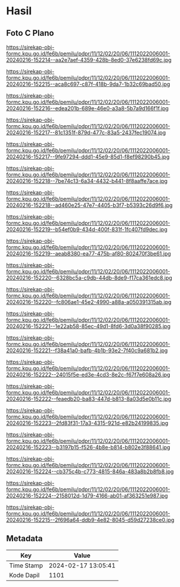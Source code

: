 # Hasil

## Foto C Plano

https://sirekap-obj-formc.kpu.go.id/fe6b/pemilu/pdpr/11/12/02/20/06/1112022006001-20240216-152214--aa2e7aef-4359-428b-8ed0-37e6238fd69c.jpg

https://sirekap-obj-formc.kpu.go.id/fe6b/pemilu/pdpr/11/12/02/20/06/1112022006001-20240216-152215--aca8c697-c87f-418b-9da7-1b32c69bad50.jpg

https://sirekap-obj-formc.kpu.go.id/fe6b/pemilu/pdpr/11/12/02/20/06/1112022006001-20240216-152216--edea201b-689e-46e0-a3a8-5b7a9d166f1f.jpg

https://sirekap-obj-formc.kpu.go.id/fe6b/pemilu/pdpr/11/12/02/20/06/1112022006001-20240216-152217--81c1351f-879d-477c-83a5-2437fec19074.jpg

https://sirekap-obj-formc.kpu.go.id/fe6b/pemilu/pdpr/11/12/02/20/06/1112022006001-20240216-152217--9fe97294-ddd1-45e9-85d1-f8ef98290b45.jpg

https://sirekap-obj-formc.kpu.go.id/fe6b/pemilu/pdpr/11/12/02/20/06/1112022006001-20240216-152218--7be74c13-6a34-4432-b441-8f8aaffe7ace.jpg

https://sirekap-obj-formc.kpu.go.id/fe6b/pemilu/pdpr/11/12/02/20/06/1112022006001-20240216-152218--ad460e25-47e7-4405-b3f7-b5393c26d9f6.jpg

https://sirekap-obj-formc.kpu.go.id/fe6b/pemilu/pdpr/11/12/02/20/06/1112022006001-20240216-152219--b54ef0b9-434d-400f-831f-1fc407fd9dec.jpg

https://sirekap-obj-formc.kpu.go.id/fe6b/pemilu/pdpr/11/12/02/20/06/1112022006001-20240216-152219--aeab8380-ea77-475b-af80-802470f3be61.jpg

https://sirekap-obj-formc.kpu.go.id/fe6b/pemilu/pdpr/11/12/02/20/06/1112022006001-20240216-152220--6328bc5a-c9db-44db-8de9-f17ca361edc8.jpg

https://sirekap-obj-formc.kpu.go.id/fe6b/pemilu/pdpr/11/12/02/20/06/1112022006001-20240216-152220--fc806ae1-45e2-4990-a88a-a050391315ab.jpg

https://sirekap-obj-formc.kpu.go.id/fe6b/pemilu/pdpr/11/12/02/20/06/1112022006001-20240216-152221--1e22ab58-85ec-49d1-8fd6-3d0a38f90285.jpg

https://sirekap-obj-formc.kpu.go.id/fe6b/pemilu/pdpr/11/12/02/20/06/1112022006001-20240216-152221--f38a41a0-bafb-4b1b-93e2-7f40c9a681b2.jpg

https://sirekap-obj-formc.kpu.go.id/fe6b/pemilu/pdpr/11/12/02/20/06/1112022006001-20240216-152222--24015f5e-ed3e-4cd3-8e2c-f67f7e608a26.jpg

https://sirekap-obj-formc.kpu.go.id/fe6b/pemilu/pdpr/11/12/02/20/06/1112022006001-20240216-152222--feaedb20-ba83-447d-b813-8a03d5e0b11c.jpg

https://sirekap-obj-formc.kpu.go.id/fe6b/pemilu/pdpr/11/12/02/20/06/1112022006001-20240216-152223--2fd83f31-17a3-4315-921d-e82b24199835.jpg

https://sirekap-obj-formc.kpu.go.id/fe6b/pemilu/pdpr/11/12/02/20/06/1112022006001-20240216-152223--b3197b15-f526-4b8e-b814-b802e3f88641.jpg

https://sirekap-obj-formc.kpu.go.id/fe6b/pemilu/pdpr/11/12/02/20/06/1112022006001-20240216-152224--cb375c4b-c773-4815-846a-483a8b2b8fb8.jpg

https://sirekap-obj-formc.kpu.go.id/fe6b/pemilu/pdpr/11/12/02/20/06/1112022006001-20240216-152224--2158012d-1d79-4166-ab01-af363251e987.jpg

https://sirekap-obj-formc.kpu.go.id/fe6b/pemilu/pdpr/11/12/02/20/06/1112022006001-20240216-152215--2f696a64-ddb9-4e82-8045-d59d27238ce0.jpg


## Metadata

| Key        | Value               |
| ---------- | ------------------- |
| Time Stamp | 2024-02-17 13:05:41 |
| Kode Dapil | 1101                |




